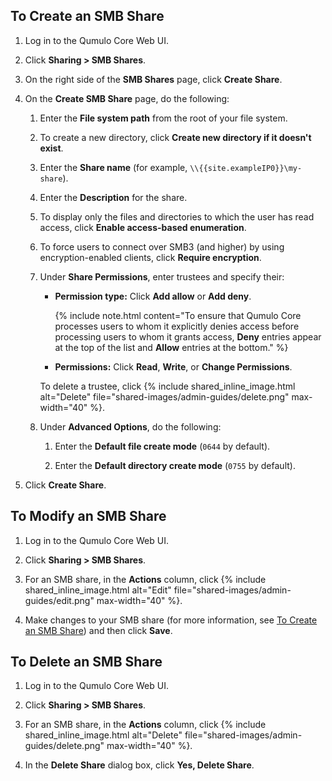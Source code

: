 <a id="create-smb-share"></a>
## To Create an SMB Share

1. Log in to the Qumulo Core Web UI.

1. Click **Sharing > SMB Shares**.

1. On the right side of the **SMB Shares** page, click **Create Share**.

1. On the **Create SMB Share** page, do the following:

   1. Enter the **File system path** from the root of your file system.

   1. To create a new directory, click **Create new directory if it doesn't exist**.

   1. Enter the **Share name** (for example, `\\{{site.exampleIP0}}\my-share`).
  
   1. Enter the **Description** for the share.
  
   1. To display only the files and directories to which the user has read access, click **Enable access-based enumeration**.

   1. To force users to connect over SMB3 (and higher) by using encryption-enabled clients, click **Require encryption**.
  
   1. Under **Share Permissions**, enter trustees and specify their:
        
      * **Permission type:** Click **Add allow** or **Add deny**.
  
        {% include note.html content="To ensure that Qumulo Core processes users to whom it explicitly denies access before processing users to whom it grants access, **Deny** entries appear at the top of the list and **Allow** entries at the bottom." %}
        
      * **Permissions:** Click **Read**, **Write**, or **Change Permissions**.
     
      To delete a trustee, click {% include shared_inline_image.html alt="Delete" file="shared-images/admin-guides/delete.png" max-width="40" %}.

   1. Under **Advanced Options**, do the following:

      1. Enter the **Default file create mode** (`0644` by default).
         
      1. Enter the **Default directory create mode** (`0755` by default).
     
  1. Click **Create Share**.


## To Modify an SMB Share

1. Log in to the Qumulo Core Web UI.

1. Click **Sharing > SMB Shares**.

1. For an SMB share, in the **Actions** column, click {% include shared_inline_image.html alt="Edit" file="shared-images/admin-guides/edit.png" max-width="40" %}.

1. Make changes to your SMB share (for more information, see [To Create an SMB Share](#create-smb-share)) and then click **Save**.


## To Delete an SMB Share

1. Log in to the Qumulo Core Web UI.

1. Click **Sharing > SMB Shares**.

1. For an SMB share, in the **Actions** column, click {% include shared_inline_image.html alt="Delete" file="shared-images/admin-guides/delete.png" max-width="40" %}.

1. In the **Delete Share** dialog box, click **Yes, Delete Share**.
